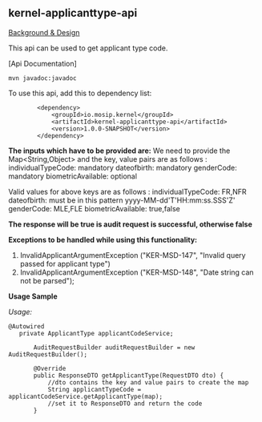 ## kernel-applicanttype-api


 [Background & Design](../../docs/design/kernel/kernel-applicanttype-api.md)

This api can be used to get applicant type code.

[Api Documentation]

```
mvn javadoc:javadoc
```

To use this api, add this to dependency list:

```
		<dependency>
			<groupId>io.mosip.kernel</groupId>
			<artifactId>kernel-applicanttype-api</artifactId>
			<version>1.0.0-SNAPSHOT</version>
		</dependency>
```


**The inputs which have to be provided are:**
We need to provide the Map<String,Object> and the key, value pairs are as follows :
individualTypeCode: mandatory
dateofbirth: mandatory
genderCode: mandatory
biometricAvailable: optional

Valid values for above keys are as follows : 
individualTypeCode: FR,NFR
dateofbirth: must be in this pattern yyyy-MM-dd'T'HH:mm:ss.SSS'Z'
genderCode: MLE,FLE
biometricAvailable: true,false

**The response will be true is audit request is successful, otherwise false** 


**Exceptions to be handled while using this functionality:**

1. InvalidApplicantArgumentException ("KER-MSD-147", "Invalid query passed for applicant type")
2. InvalidApplicantArgumentException ("KER-MSD-148", "Date string can not be parsed");


**Usage Sample**
  
*Usage:*
 
 ```
@Autowired
	private ApplicantType applicantCodeService;
	
		AuditRequestBuilder auditRequestBuilder = new AuditRequestBuilder();

		@Override
		public ResponseDTO getApplicantType(RequestDTO dto) {
			//dto contains the key and value pairs to create the map 
			String applicantTypeCode = applicantCodeService.getApplicantType(map);
			//set it to ResponseDTO and return the code
		}

 ```














